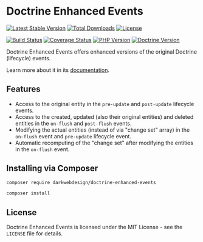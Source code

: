 # Doctrine Enhanced Events

[![Latest Stable Version](https://poser.pugx.org/darkwebdesign/doctrine-enhanced-events/v/stable?format=flat)](https://packagist.org/packages/darkwebdesign/doctrine-enhanced-events)
[![Total Downloads](https://poser.pugx.org/darkwebdesign/doctrine-enhanced-events/downloads?format=flat)](https://packagist.org/packages/darkwebdesign/doctrine-enhanced-events)
[![License](https://poser.pugx.org/darkwebdesign/doctrine-enhanced-events/license?format=flat)](https://packagist.org/packages/darkwebdesign/doctrine-enhanced-events)

[![Build Status](https://travis-ci.org/darkwebdesign/doctrine-enhanced-events.svg?branch=2.6)](https://travis-ci.org/darkwebdesign/doctrine-enhanced-events?branch=2.6)
[![Coverage Status](https://codecov.io/gh/darkwebdesign/doctrine-enhanced-events/branch/2.6/graph/badge.svg)](https://codecov.io/gh/darkwebdesign/doctrine-enhanced-events)
[![PHP Version](https://img.shields.io/badge/php-7.1%2B-777BB3.svg)](https://php.net/)
[![Doctrine Version](https://img.shields.io/badge/doctrine-2.6-2E6BC8.svg)](http://www.doctrine-project.org/)

Doctrine Enhanced Events offers enhanced versions of the original Doctrine (lifecycle) events.

Learn more about it in its [documentation](https://github.com/darkwebdesign/doctrine-enhancement-pack/blob/2.6/doc/reference/events.md).

## Features

* Access to the original entity in the `pre-update` and `post-update` lifecycle events.
* Access to the created, updated (also their original entities) and deleted entities in the `on-flush` and `post-flush` events.
* Modifying the actual entities (instead of via "change set" array) in the `on-flush` event and `pre-update` lifecycle event.
* Automatic recomputing of the "change set" after modifying the entities in the `on-flush` event.

## Installing via Composer

```bash
composer require darkwebdesign/doctrine-enhanced-events
```

```bash
composer install
```

## License

Doctrine Enhanced Events is licensed under the MIT License - see the `LICENSE` file for details.
